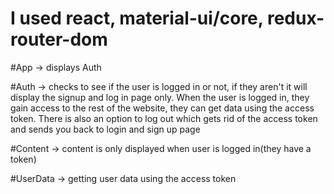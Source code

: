 # I used react, material-ui/core, redux-router-dom

#App -> displays Auth

#Auth -> checks to see if the user is logged in or not, if they aren't it will display the signup and log in page only. When the user is logged in, they gain access to the rest of the website, they can get data using the access token. There is also an option to log out which gets rid of the access token and sends you back to login and sign up page

#Content -> content is only displayed when user is logged in(they have a token)

#UserData -> getting user data using the access token
